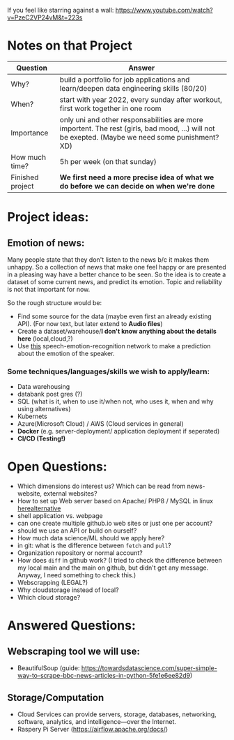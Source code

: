 If you feel like starring against a wall: https://www.youtube.com/watch?v=PzeC2VP24vM&t=223s



# Notes on that Project
|Question|Answer|
|---|---|
|Why?|build a portfolio for job applications and learn/deepen data engineering skills (80/20)|
|When?|start with year 2022, every sunday after workout, first work together in one room|
|Importance|only uni and other responsabilities are more importent. The rest (girls, bad mood, ...) will not be exepted. (Maybe we need some punishment? XD)
|How much time?|5h per week (on that sunday)|
|Finished project| __We first need a more precise idea of what we do before we can decide on when we're done__|
# Project ideas:
## Emotion of news:
Many people state that they don't listen to the news b/c it makes them unhappy. So a collection of news that make one feel happy or are presented in a pleasing way have a better chance to be seen. So the idea is to create a dataset of some current news, and predict its emotion. Topic and reliability is not that important for now. 

So the rough structure would be:
- Find some source for the data (maybe even first an already existing API). (For now text, but later extend to __Audio files__)
- Create a dataset/warehouse/__I don't know anything about the details here__ (local,cloud,?)
- Use [this](https://huggingface.co/ehcalabres/wav2vec2-lg-xlsr-en-speech-emotion-recognition) speech-emotion-recognition network to make a prediction about the emotion of the speaker.


### Some techniques/languages/skills we wish to apply/learn:
- Data warehousing
- databank post gres (?)
- SQL (what is it, when to use it/when not, who uses it, when and why using alternatives)
- Kubernets
- Azure(Microsoft Cloud) / AWS (Cloud services in general)
- **Docker** (e.g. server-deployment/ application deployment if seperated)
- **CI/CD (Testing!)**
# Open Questions:
- Which dimensions do interest us? Which can be read from news-website, external websites?
- How to set up Web server based on Apache/ PHP8 / MySQL in linux [here](https://dev.to/aitorsol/wsl2-windows-linux-subsystem-a-guide-to-install-a-local-web-server-ubuntu-20-04-apache-php8-y-mysql8-3bbk)[alternative](https://www.makeuseof.com/tag/build-linux-web-server-computer-part-1/)
- shell application vs. webpage
- can one create multiple github.io web sites or just one per account?
- should we use an API or build on ourself?
- How much data science/ML should we apply here?
- in git: what is the difference between `fetch` and `pull`?
- Organization repository or normal account?
- How does `diff` in github work? (I tried to check the difference between my local main and the main on github, but didn't get any message. Anyway, I need something to check this.)
- Webscrapping (LEGAL?)
- Why cloudstorage instead of local?
- Which cloud storage?
# Answered Questions:
## Webscraping tool we will use:
- BeautifulSoup (guide: https://towardsdatascience.com/super-simple-way-to-scrape-bbc-news-articles-in-python-5fe1e6ee82d9)

## Storage/Computation
- Cloud Services can provide servers, storage, databases, networking, software, analytics, and intelligence—over the Internet.
- Raspery Pi Server (https://airflow.apache.org/docs/)
